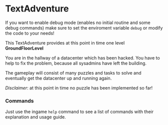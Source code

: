 # TextAdventure

If you want to enable debug mode (enables no initial routine and some debug commands) make sure to set
the enviroment variable `debug` or modify the code to your needs!


This TextAdventure provides at this point in time one level **GroundFloorLevel**

You are in the hallway of a datacenter which has been hacked. You have to help to fix the problem,
because all sysadmins have left the building.

The gameplay will consist of many puzzles and tasks to solve and eventually get the datacenter up and running again.


*Disclaimer*: at this point in time no puzzle has been implemented so far!


### Commands

Just use the ingame `help` command to see a list of commands with their explanation and usage guide.
